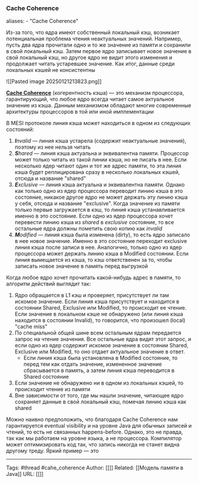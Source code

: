 ### Cache Coherence

aliases: 
	- "Cache Coherence"

Из-за того, что ядра имеют собственный локальный кэш, возникает потенциальная проблема чтения неактуальных значений. Например, пусть два ядра прочитали одно и то же значение из памяти и сохранили в свой локальный кэш. Затем первое ядро записывает новое значение в свой локальный кэш, но другое ядро не видит этого изменения и продолжает читать устаревшее значение. Как итог, данные среди локальных кэшей не консистентны

![[Pasted image 20250121213823.png]]

**[Cache Coherence](https://en.wikipedia.org/wiki/Cache_coherence)** (когерентность кэша) — это механизм процессора, гарантирующий, что любое ядро всегда читает самое актуальное значение из кэша. Данным механизмом обладают многие современные архитектуры процессоров в той или иной имплементации

В MESI протоколе линия кэша может находиться в одном из следующих состояний:
1. _**I**nvalid_ — линия кэша устарела (содержит неактуальные значения), поэтому из нее нельзя читать
2. _**S**hared_ — линия кэша актуальна и эквивалентна памяти. Процессор может только читать из такой линии кэша, но не писать в нее. Если несколько ядер читают один и тот же адрес памяти, то эта линия кэша будет реплицирована сразу в несколько локальных кэшей, отсюда и название "shared"
3. _**E**xclusive_ — линия кэша актуальна и эквивалентна памяти. Однако как только одно из ядер процессора переводит линию кэша в это состояние, никакое другое ядро не может держать эту линию кэша у себя, отсюда и название "exclusive". Когда значение из памяти только первые загружается в кэш, то линия кэша устанавливается именно в это состояние. Если одно из ядер процессора хочет перевести линию кэша из _shared_ в _exclusive_ состояние, то все остальные ядра должны пометить свою копию как _invalid_
4. _**M**odified_ — линия кэша была изменена (dirty), то есть ядро записало в нее новое значение. Именно в это состояние переходит exclusive линия кэша после записи в нее. Аналогично, только одно из ядер процессора может держать линию кэша в Modified состоянии. Если линия вымещается из кэша, то кэш ответственен за то, чтобы записать новое значение в память перед выгрузкой

Когда любое ядро хочет прочитать какой-нибудь адрес в памяти, то алгоритм действий выглядит так:
1. Ядро обращается в L1 кэш и проверяет, присутствует ли там искомое значение. Если линия кэша присутствует и находится в состоянии Shared, Exclusive или Modified, то происходит ее чтение. Если значение в локальном кэше не обнаружено (или линия кэша находится в состоянии Invalid), то говорится, что произошел (local) "cache miss"
2. По специальной общей шине всем остальным ядрам передается запрос на чтение значения. Все остальные ядра видят этот запрос, и если одно из ядер содержит искомое значение в состоянии Shared, Exclusive или Modified, то оно отдает актуальное значение в ответ.  
    - Если линия кэша была установлена в Modified состояние, то перед тем как отдать значение, измененное значение сбрасывается в память, а затем линия кэша переводится в Shared состояние
3. Если значение не обнаружено ни в одном из локальных кэшей, то происходит чтение из памяти
4. Вне зависимости от того, где мы нашли значение, читающее ядро сохраняет данные в свой локальный кэш, помечая линию кэша как shared

Можно наивно предположить, что благодаря Cache Coherence нам гарантируется eventual visibility и на уровне Java для обычных записей и чтений, то есть не связанных happens-before. Однако, это не правда, так как мы работаем на уровне языка, а не процессора. Компилятор может оптимизировать код так, что запись никогда не станет видна другому треду. Яркий пример — это


---
Tags: #thread #cahe_coherence
Author: [[]]
Related: [[Модель памяти в Java]]
URL: [[]]